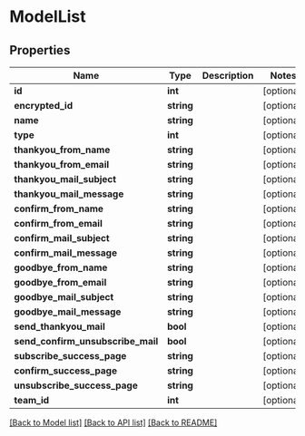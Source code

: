 # ModelList

## Properties
Name | Type | Description | Notes
------------ | ------------- | ------------- | -------------
**id** | **int** |  | [optional] 
**encrypted_id** | **string** |  | [optional] 
**name** | **string** |  | [optional] 
**type** | **int** |  | [optional] 
**thankyou_from_name** | **string** |  | [optional] 
**thankyou_from_email** | **string** |  | [optional] 
**thankyou_mail_subject** | **string** |  | [optional] 
**thankyou_mail_message** | **string** |  | [optional] 
**confirm_from_name** | **string** |  | [optional] 
**confirm_from_email** | **string** |  | [optional] 
**confirm_mail_subject** | **string** |  | [optional] 
**confirm_mail_message** | **string** |  | [optional] 
**goodbye_from_name** | **string** |  | [optional] 
**goodbye_from_email** | **string** |  | [optional] 
**goodbye_mail_subject** | **string** |  | [optional] 
**goodbye_mail_message** | **string** |  | [optional] 
**send_thankyou_mail** | **bool** |  | [optional] 
**send_confirm_unsubscribe_mail** | **bool** |  | [optional] 
**subscribe_success_page** | **string** |  | [optional] 
**confirm_success_page** | **string** |  | [optional] 
**unsubscribe_success_page** | **string** |  | [optional] 
**team_id** | **int** |  | [optional] 

[[Back to Model list]](../README.md#documentation-for-models) [[Back to API list]](../README.md#documentation-for-api-endpoints) [[Back to README]](../README.md)


